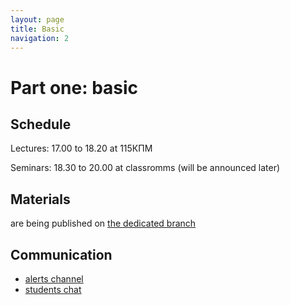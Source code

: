 ```yaml
---
layout: page
title: Basic
navigation: 2
---
```


# Part one: basic

## Schedule

Lectures: 17.00 to 18.20 at 115КПМ

Seminars: 18.30 to 20.00 at classromms (will be announced later)

## Materials

are being published on [the dedicated branch](https://github.com/ml-mipt/ml-mipt/tree/basic)

## Communication

* [alerts channel](https://t.me/joinchat/AAAAAE1tPnqyy_MRW2vGcw)
* [students chat](http://bit.ly/ml_open_fall19)
